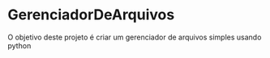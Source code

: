 # GerenciadorDeArquivos
O objetivo deste projeto é criar um gerenciador de arquivos simples usando python
